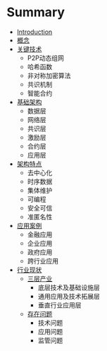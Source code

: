 # Summary

* [Introduction](README.md)
* [概念](chapter1.md)
* [关键技术](guan-jian-ji-zhu.md)
  * P2P动态组网
  * 哈希函数
  * 非对称加密算法
  * 共识机制
  * 智能合约
* [基础架构](ji-chu-jia-gou.md)
  * 数据层
  * 网络层
  * 共识层
  * 激励层
  * 合约层
  * 应用层
* [架构特点](jia-gou-te-dian.md)
  * 去中心化
  * 时序数据
  * 集体维护
  * 可编程
  * 安全可信
  * 准匿名性
* [应用案例](ying-yong.md)
  * 金融应用
  * 企业应用
  * 政府应用
  * 跨行业应用
* [行业现状](xing-ye-xian-zhuang.md)
  * [三层产业](xing-ye-xian-zhuang/san-ceng-chan-ye/san-ceng-chan-ye.md)
    * 底层技术及基础设施层
    * 通用应用及技术拓展层
    * 垂直行业应用层
  * [存在问题](xing-ye-xian-zhuang/san-ceng-chan-ye/cun-zai-wen-ti.md)
    * 技术问题
    * 应用问题
    * 监管问题

